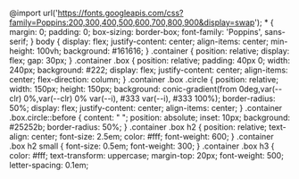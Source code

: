 
@import url('https://fonts.googleapis.com/css?family=Poppins:200,300,400,500,600,700,800,900&display=swap');
*
{
    margin: 0;
    padding: 0;
    box-sizing: border-box;
    font-family: 'Poppins', sans-serif;
}
body
{
 display: flex;
 justify-content: center;
 align-items: center;
 min-height: 100vh;
 background: #161616;
}
.container
{
  position: relative;
  display: flex;
  gap: 30px;
}
.container .box
{
    position: relative;
    padding: 40px 0;
    width: 240px;
    background: #222;
    display: flex;
    justify-content: center;
    align-items: center;
    flex-direction: column;
}
.container .box .circle
{
    position: relative;
    width: 150px;
    height: 150px;
    background: conic-gradient(from 0deg,var(--clr) 0%,var(--clr) 0% var(--i), #333 var(--i), #333 100%);
    border-radius: 50%;
    display: flex;
    justify-content: center;
    align-items: center;
}
.container .box.circle::before
{
   content: " ";
   position: absolute;
   inset: 10px;
   background: #25252b;
   border-radius: 50%;
}
.container .box h2
{
  position: relative;
  text-align: center;
  font-size: 2.5em;
  color: #fff;
  font-weight: 600;
}
.container .box h2 small
{
    font-size: 0.5em;
    font-weight: 300;
}
.container .box h3
{
color: #fff;
text-transform: uppercase;
margin-top: 20px;
font-weight: 500;
letter-spacing: 0.1em;
